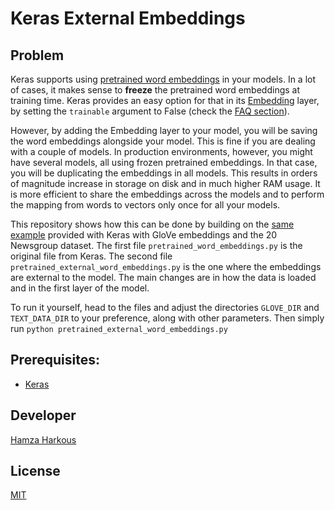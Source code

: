 # Keras External Embeddings

## Problem
Keras supports using [pretrained word embeddings](https://blog.keras.io/using-pre-trained-word-embeddings-in-a-keras-model.html) in your models. In a lot of cases, it makes sense to **freeze** the pretrained word embeddings at training time. Keras provides an easy option for that in its [Embedding](https://keras.io/layers/embeddings/) layer, by setting the `trainable` argument to False (check the [FAQ section](https://keras.io/getting-started/faq/#how-can-i-freeze-keras-layers)).

However, by adding the Embedding layer to your model, you will be saving the word embeddings alongside your model. This is fine if you are dealing with a couple of models. In production environments, however, you might have several models, all using frozen pretrained embeddings. In that case, you will be duplicating the embeddings in all models. This results in orders of magnitude increase in storage on disk and in much higher RAM usage. It is more efficient to share the embeddings across the models and to perform the mapping from words to vectors only once for all your models.

This repository shows how this can be done by building on the [same example](https://github.com/fchollet/keras/blob/master/examples/pretrained_word_embeddings.py) provided with Keras with GloVe embeddings and the 20 Newsgroup dataset. The first file `pretrained_word_embeddings.py` is the original file from Keras. The second file `pretrained_external_word_embeddings.py` is the one where the embeddings are external to the model. The main changes are in how the data is loaded and in the first layer of the model. 

To run it yourself, head to the files and adjust the directories `GLOVE_DIR` and `TEXT_DATA_DIR` to your preference, along with other parameters.
Then simply run `python pretrained_external_word_embeddings.py`

## Prerequisites:
* [Keras](https://github.com/fchollet/keras)

     
## Developer
[Hamza Harkous](http://hamzaharkous.com)

## License
[MIT](https://opensource.org/licenses/MIT)